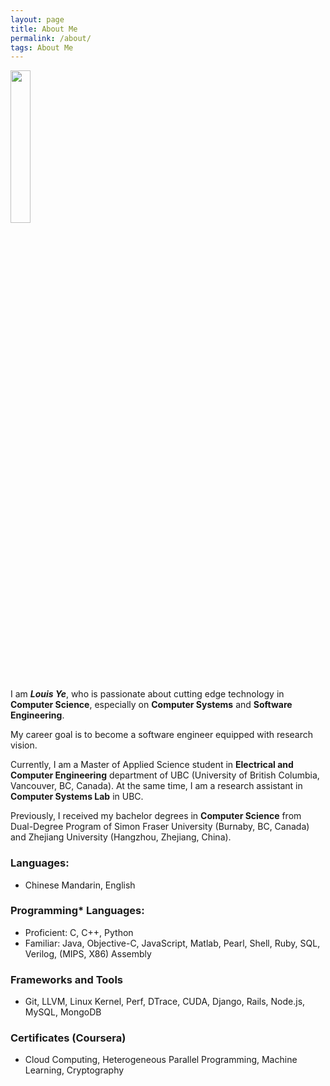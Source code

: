 ```yaml
---
layout: page
title: About Me
permalink: /about/
tags: About Me
---
```

<div class="col-3">
  <img width="25%" src="http:{{ baseurl }}/images/{{ site.headpic }}" />
</div>

<p>
    I am <b><i>Louis Ye</i></b>, who is passionate about cutting edge technology in <b>Computer Science</b>, especially on <b>Computer Systems</b> and <b>Software Engineering</b>.
</p>

<p>
    My career goal is to become a software engineer equipped with research vision.
</p>

<p>
    Currently, I am a Master of Applied Science student in <b>Electrical and Computer Engineering</b> department of UBC (University of British Columbia, Vancouver, BC, Canada). At the same time, I am a research assistant in <b>Computer Systems Lab</b> in UBC.
</p>

<p>
    Previously, I received my bachelor degrees in <b>Computer Science</b> from Dual-Degree Program of Simon Fraser University (Burnaby, BC, Canada) and Zhejiang University (Hangzhou, Zhejiang, China).
</p>


### Languages:
* Chinese Mandarin, English

### Programming* Languages:
* Proficient: C, C++, Python
* Familiar: Java, Objective-C, JavaScript, Matlab, Pearl, Shell, Ruby, SQL, Verilog, (MIPS, X86) Assembly

### Frameworks and Tools
* Git, LLVM, Linux Kernel, Perf, DTrace, CUDA, Django, Rails, Node.js, MySQL, MongoDB

### Certificates (Coursera)
* Cloud Computing, Heterogeneous Parallel Programming, Machine Learning, Cryptography

